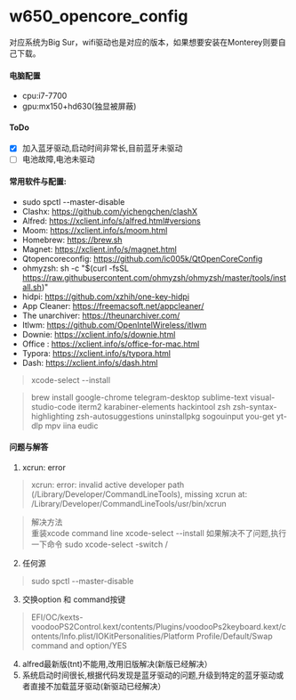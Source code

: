 # w650_opencore_config
对应系统为Big Sur，wifi驱动也是对应的版本，如果想要安装在Monterey则要自己下载。
#### 电脑配置

- cpu:i7-7700
- gpu:mx150+hd630(独显被屏蔽)

#### ToDo

* [x] 加入蓝牙驱动,启动时间非常长,目前蓝牙未驱动
* [ ] 电池故障,电池未驱动  

#### 常用软件与配置:

- sudo spctl --master-disable
- Clashx: https://github.com/yichengchen/clashX
- Alfred: https://xclient.info/s/alfred.html#versions
- Moom: https://xclient.info/s/moom.html
- Homebrew: https://brew.sh
- Magnet: https://xclient.info/s/magnet.html
- Qtopencoreconfig: https://github.com/ic005k/QtOpenCoreConfig
- ohmyzsh: sh -c "$(curl -fsSL https://raw.githubusercontent.com/ohmyzsh/ohmyzsh/master/tools/install.sh)"
- hidpi: https://github.com/xzhih/one-key-hidpi
- App Cleaner: https://freemacsoft.net/appcleaner/
- The unarchiver: https://theunarchiver.com/
-  Itlwm: https://github.com/OpenIntelWireless/itlwm
- Downie: https://xclient.info/s/downie.html
- Office : https://xclient.info/s/office-for-mac.html
- Typora: https://xclient.info/s/typora.html
- Dash: https://xclient.info/s/dash.html

> xcode-select --install 

> brew install  google-chrome telegram-desktop sublime-text visual-studio-code iterm2 karabiner-elements hackintool zsh zsh-syntax-highlighting zsh-autosuggestions uninstallpkg sogouinput  you-get yt-dlp mpv iina eudic 


#### 问题与解答  

1. xcrun: error 
> xcrun: error: invalid active developer path (/Library/Developer/CommandLineTools), missing xcrun at: /Library/Developer/CommandLineTools/usr/bin/xcrun  

> 解决方法  
> 重装xcode command line
> xcode-select --install
> 如果解决不了问题,执行一下命令
> sudo xcode-select -switch /

2. 任何源
> sudo spctl --master-disable

3. 交换option 和 command按键
> EFI/OC/kexts-voodooPS2Control.kext/contents/Plugins/voodooPs2keyboard.kext/contents/Info.plist/IOKitPersonalities/Platform Profile/Default/Swap command and option/YES

4. alfred最新版(tnt)不能用,改用旧版解决(新版已经解决）
5. 系统启动时间很长,根据代码发现是蓝牙驱动的问题,升级到特定的蓝牙驱动或者直接不加载蓝牙驱动(新驱动已经解决）
